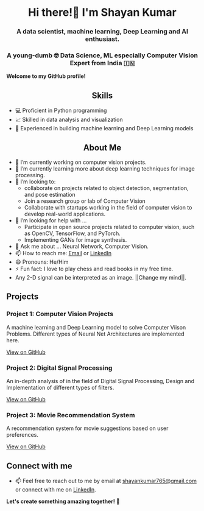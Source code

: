 <h1 align="center">Hi there!👋 I'm Shayan Kumar</h1>
<h3 align="center">A data scientist, machine learning, Deep Learning and AI enthusiast.</h3>

<h3 align="center">A young-dumb 🤓 Data Science, ML especially Computer Vision Expert from India 🇮🇳</h3>

**Welcome to my GitHub profile!**

<!--<p align="left"> <a href="https://www.linkedin.com/in/shayan-kumar-187164a6/" target="blank"><img src="https://encrypted-tbn0.gstatic.com/images?q=tbn:ANd9GcSqm0j1Xe9qtjUA9jP5tvt_HNR0lbueUZ3NJQ&usqp=CAU" alt="Shayankr" height=30 width=200/></a> </p>
-->

## <center>Skills</center>
- 💻 Proficient in Python programming
- 📈 Skilled in data analysis and visualization
- 🤖 Experienced in building machine learning and Deep Learning models

## <center>About Me</center>
- 🔭 I’m currently working on computer vision projects.
- 🌱 I’m currently learning more about deep learning techniques for image processing.
- 👯 I’m looking to:
  * collaborate on projects related to object detection, segmentation, and pose estimation
  * Join a research group or lab of Computer Vision
  * Collaborate with startups working in the field of computer vision to develop real-world applications.
- 🤔 I’m looking for help with ...
  * Participate in open source projects related to computer vision, such as OpenCV, TensorFlow, and PyTorch.
  * Implementing GANs for image synthesis.
- 💬 Ask me about ... Neural Network, Computer Vision.
- 📫 How to reach me: [Email](mailto:shayankumar765@gmail.com) or [LinkedIn](https://www.linkedin.com/in/shayan-kumar-187164a6/)
- 😄 Pronouns: He/Him
- ⚡ Fun fact: I love to play chess and read books in my free time. 
- Any 2-D signal can be interpreted as an image. ||Change my mind||.


## Projects

### Project 1: Computer Vision Projects
A machine learning and Deep Learning model to solve Computer Viison Problems. Different types of Neural Net Architectures are implemented here.

[View on GitHub](https://github.com/Shayankr/AI_and_ComputerVision)

### Project 2: Digital Signal Processing
An in-depth analysis of in the field of Digital Signal Processing, Design and Implementation of different types of filters.

[View on GitHub](https://github.com/Shayankr/Image_Processing/tree/master/DSP_Lab)

### Project 3: Movie Recommendation System
A recommendation system for movie suggestions based on user preferences.

[View on GitHub](https://github.com/Shayankr/Movie-Recommender-System)

## Connect with me
- 📫 Feel free to reach out to me by email at [shayankumar765@gmail.com](mailto:shayankumar765@gmail.com) or connect with me on [LinkedIn](https://www.linkedin.com/in/shayan-kumar-187164a6/).


**Let's create something amazing together! 🚀**
<!--
**Shayankr/Shayankr** is a ✨ _special_ ✨ repository because its `README.md` (this file) appears on your GitHub profile.

Here are some ideas to get you started:

- 🔭 I’m currently working on ...
- 🌱 I’m currently learning ...
- 👯 I’m looking to collaborate on ...
- 🤔 I’m looking for help with ...
- 💬 Ask me about ...
- 📫 How to reach me: ...
- 😄 Pronouns: ...
- ⚡ Fun fact: ...
-->
